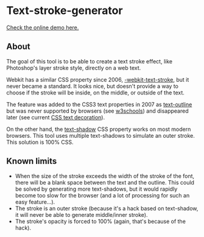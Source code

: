 Text-stroke-generator
=====================

[Check the online demo here.](http://owumaro.github.io/text-stroke-generator/)

## About

The goal of this tool is to be able to create a text stroke effect, like Photoshop's layer stroke style, directly on a web text.

Webkit has a similar CSS property since 2006, [-webkit-text-stroke](https://www.webkit.org/blog/85/introducing-text-stroke/), but it never became a standard. It looks nice, but doesn't provide a way to choose if the stroke will be inside, on the middle, or outside of the text.

The feature was added to the CSS3 text properties in 2007 as [text-outline](http://www.w3.org/TR/2007/WD-css3-text-20070306/#text-outline) but was never supported by browsers (see [w3schools](http://www.w3schools.com/cssref/css3_pr_text-outline.asp)) and disappeared later (see current [CSS text decoration](http://www.w3.org/TR/css-text-decor-3/)).

On the other hand, the [text-shadow](http://www.w3schools.com/cssref/css3_pr_text-shadow.asp) CSS property works on most modern browsers. This tool uses multiple text-shadows to simulate an outer stroke. This solution is 100% CSS.

## Known limits

* When the size of the stroke exceeds the width of the stroke of the font, there will be a blank space between the text and the outline. This could be solved by generating more text-shadows, but it would rapidly become too slow for the browser (and a lot of processing for such an easy feature...).
* The stroke is an outer stroke (because it's a hack based on text-shadow, it will never be able to generate middle/inner stroke).
* The stroke's opacity is forced to 100% (again, that's because of the hack).
